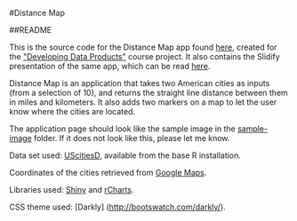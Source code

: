 #Distance Map

##README

This is the source code for the Distance Map app found [here](http://licister.shinyapps.io/distancemap), created for the ["Developing Data Products"](https://www.coursera.org/course/devdataprod) course project. It also contains the Slidify presentation of the same app, which can be read [here](http://licister.github.io/DistanceMap/DistanceMapSlidify/index.html).


Distance Map is an application that takes two American cities as inputs (from a selection of 10), and returns the straight line distance between them in miles and kilometers. It also adds two markers on a map to let the user know where the cities are located.



The application page should look like the sample image in the [sample-image](/DistanceMap/sample-image/) folder. If it does not look like this, please let me know.




Data set used: [UScitiesD](http://stat.ethz.ch/R-manual/R-devel/library/datasets/html/eurodist.html), available from the base R installation.



Coordinates of the cities retrieved from [Google Maps](https://maps.google.com).


Libraries used: [Shiny](http://shiny.rstudio.com/) and [rCharts](http://rcharts.io/).


CSS theme used: [Darkly] (http://bootswatch.com/darkly/). 


